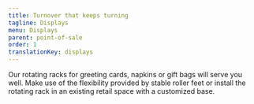 ```yaml
---
title: Turnover that keeps turning
tagline: Displays
menu: Displays
parent: point-of-sale
order: 1
translationKey: displays
---
```

Our rotating racks for greeting cards, napkins or gift bags will serve you well. Make use of the flexibility provided by stable roller feet or install the rotating rack in an existing retail space with a customized base.
